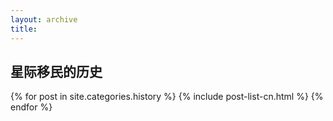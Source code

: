 ```yaml
---
layout: archive
title: 
---
```





## 星际移民的历史

<div class="tiles">
{% for post in site.categories.history %}
	{% include post-list-cn.html %}
{% endfor %}
</div><!-- /.tiles -->